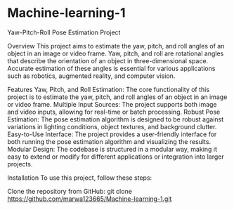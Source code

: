 # Machine-learning-1
Yaw-Pitch-Roll Pose Estimation Project

Overview
This project aims to estimate the yaw, pitch, and roll angles of an object in an image or video frame. Yaw, pitch, and roll are rotational angles that describe the orientation of an object in three-dimensional space. Accurate estimation of these angles is essential for various applications such as robotics, augmented reality, and computer vision.

Features
Yaw, Pitch, and Roll Estimation: The core functionality of this project is to estimate the yaw, pitch, and roll angles of an object in an image or video frame.
Multiple Input Sources: The project supports both image and video inputs, allowing for real-time or batch processing.
Robust Pose Estimation: The pose estimation algorithm is designed to be robust against variations in lighting conditions, object textures, and background clutter.
Easy-to-Use Interface: The project provides a user-friendly interface for both running the pose estimation algorithm and visualizing the results.
Modular Design: The codebase is structured in a modular way, making it easy to extend or modify for different applications or integration into larger projects.

Installation
To use this project, follow these steps:

Clone the repository from GitHub:
git clone https://github.com/marwa123665/Machine-learning-1.git

   
